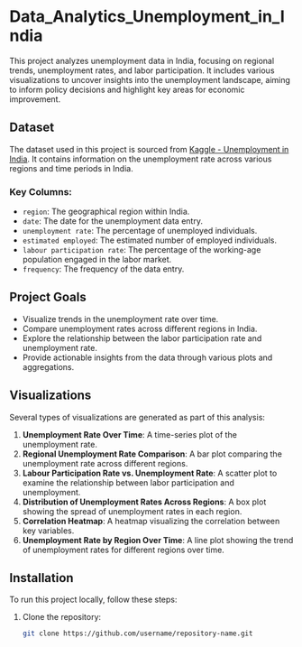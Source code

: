 # Data_Analytics_Unemployment_in_India
This project analyzes unemployment data in India, focusing on regional trends, unemployment rates, and labor participation. It includes various visualizations to uncover insights into the unemployment landscape, aiming to inform policy decisions and highlight key areas for economic improvement.

## Dataset
The dataset used in this project is sourced from [Kaggle - Unemployment in India](https://www.kaggle.com/datasets). It contains information on the unemployment rate across various regions and time periods in India.

### Key Columns:
- `region`: The geographical region within India.
- `date`: The date for the unemployment data entry.
- `unemployment rate`: The percentage of unemployed individuals.
- `estimated employed`: The estimated number of employed individuals.
- `labour participation rate`: The percentage of the working-age population engaged in the labor market.
- `frequency`: The frequency of the data entry.

## Project Goals
- Visualize trends in the unemployment rate over time.
- Compare unemployment rates across different regions in India.
- Explore the relationship between the labor participation rate and unemployment rate.
- Provide actionable insights from the data through various plots and aggregations.

## Visualizations
Several types of visualizations are generated as part of this analysis:
1. **Unemployment Rate Over Time**: A time-series plot of the unemployment rate.
2. **Regional Unemployment Rate Comparison**: A bar plot comparing the unemployment rate across different regions.
3. **Labour Participation Rate vs. Unemployment Rate**: A scatter plot to examine the relationship between labor participation and unemployment.
4. **Distribution of Unemployment Rates Across Regions**: A box plot showing the spread of unemployment rates in each region.
5. **Correlation Heatmap**: A heatmap visualizing the correlation between key variables.
6. **Unemployment Rate by Region Over Time**: A line plot showing the trend of unemployment rates for different regions over time.

## Installation

To run this project locally, follow these steps:

1. Clone the repository:
   ```bash
   git clone https://github.com/username/repository-name.git
